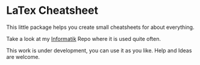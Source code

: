 # LaTex Cheatsheet
This little package helps you create small cheatsheets for about everything. 

Take a look at my [Informatik](https://github.com/wieerwill/informatik) Repo where it is used quite often.

This work is under development, you can use it as you like. Help and Ideas are welcome.